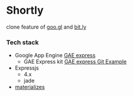 # Shortly
clone feature of [goo.gl](https://goo.gl) and [bit.ly](https://bit.ly)

### Tech stack
- Google App Engine [GAE express](https://cloud.google.com/nodejs/resources/frameworks/express)
  - GAE Express kit [GAE express Git Example](https://github.com/GoogleCloudPlatform/nodejs-docs-samples/tree/master/appengine/express)
- Expressjs
  - 4.x
  - jade
- [materializes](http://materializecss.com/)

